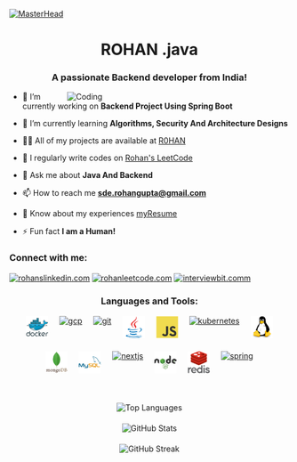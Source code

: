 [![MasterHead](https://1.bp.blogspot.com/-7A4WynwLsMw/XbBpCXG8fHI/AAAAAAAAMt4/uOa1bpLskYgrwGbllhSu2SDj_Mig8SXJQCLcBGAsYHQ/s1600/2000_600px.gif)](https://rishavchanda.io)



<h1 align="center">ROHAN .java</h1>
<h3 align="center">A passionate Backend developer from India!</h3>
<img src="https://cdn.dribbble.com/users/1162077/screenshots/3848914/programmer.gif" align="right" alt="Coding" width="400">


- 🔭 I’m currently working on **Backend Project Using Spring Boot**

- 🌱 I’m currently learning **Algorithms, Security And Architecture Designs**

- 👨‍💻 All of my projects are available at [R0HAN](https://github.com/R0HAN9)

- 📝 I regularly write codes on [Rohan's LeetCode](https://leetcode.com/u/R0HAN_18/)

- 💬 Ask me about **Java And Backend**

- 📫 How to reach me **sde.rohangupta@gmail.com**

- 📄 Know about my experiences [myResume](myResume.com)

- ⚡ Fun fact **I am a Human!**

<h3 align="left">Connect with me:</h3>
<p align="left">
<a href="https://linkedin.com/in/rohanslinkedin.com" target="blank"><img align="center" src="https://raw.githubusercontent.com/rahuldkjain/github-profile-readme-generator/master/src/images/icons/Social/linked-in-alt.svg" alt="rohanslinkedin.com" height="30" width="40" /></a>
<a href="https://www.leetcode.com/rohanleetcode.com" target="blank"><img align="center" src="https://raw.githubusercontent.com/rahuldkjain/github-profile-readme-generator/master/src/images/icons/Social/leet-code.svg" alt="rohanleetcode.com" height="30" width="40" /></a>
<a href="https://auth.geeksforgeeks.org/user/interviewbit.comm" target="blank"><img align="center" src="https://raw.githubusercontent.com/rahuldkjain/github-profile-readme-generator/master/src/images/icons/Social/geeks-for-geeks.svg" alt="interviewbit.comm" height="30" width="40" /></a>
</p>

<h3 align="center">Languages and Tools:</h3>

<div align="center" style="display: flex; justify-content: center; gap: 20px; flex-wrap: wrap;">
  <a href="https://www.docker.com/" target="_blank" rel="noreferrer">
    <img src="https://raw.githubusercontent.com/devicons/devicon/master/icons/docker/docker-original-wordmark.svg" alt="docker" width="40" height="40"/>
  </a>
  <a href="https://cloud.google.com" target="_blank" rel="noreferrer">
    <img src="https://www.vectorlogo.zone/logos/google_cloud/google_cloud-icon.svg" alt="gcp" width="40" height="40"/>
  </a>
  <a href="https://git-scm.com/" target="_blank" rel="noreferrer">
    <img src="https://www.vectorlogo.zone/logos/git-scm/git-scm-icon.svg" alt="git" width="40" height="40"/>
  </a>
  <a href="https://www.java.com" target="_blank" rel="noreferrer">
    <img src="https://raw.githubusercontent.com/devicons/devicon/master/icons/java/java-original.svg" alt="java" width="40" height="40"/>
  </a>
  <a href="https://developer.mozilla.org/en-US/docs/Web/JavaScript" target="_blank" rel="noreferrer">
    <img src="https://raw.githubusercontent.com/devicons/devicon/master/icons/javascript/javascript-original.svg" alt="javascript" width="40" height="40"/>
  </a>
  <a href="https://kubernetes.io" target="_blank" rel="noreferrer">
    <img src="https://www.vectorlogo.zone/logos/kubernetes/kubernetes-icon.svg" alt="kubernetes" width="40" height="40"/>
  </a>
  <a href="https://www.linux.org/" target="_blank" rel="noreferrer">
    <img src="https://raw.githubusercontent.com/devicons/devicon/master/icons/linux/linux-original.svg" alt="linux" width="40" height="40"/>
  </a>
  <a href="https://www.mongodb.com/" target="_blank" rel="noreferrer">
    <img src="https://raw.githubusercontent.com/devicons/devicon/master/icons/mongodb/mongodb-original-wordmark.svg" alt="mongodb" width="40" height="40"/>
  </a>
  <a href="https://www.mysql.com/" target="_blank" rel="noreferrer">
    <img src="https://raw.githubusercontent.com/devicons/devicon/master/icons/mysql/mysql-original-wordmark.svg" alt="mysql" width="40" height="40"/>
  </a>
  <a href="https://nextjs.org/" target="_blank" rel="noreferrer">
    <img src="https://cdn.worldvectorlogo.com/logos/nextjs-2.svg" alt="nextjs" width="40" height="40"/>
  </a>
  <a href="https://nodejs.org" target="_blank" rel="noreferrer">
    <img src="https://raw.githubusercontent.com/devicons/devicon/master/icons/nodejs/nodejs-original-wordmark.svg" alt="nodejs" width="40" height="40"/>
  </a>
  <a href="https://redis.io" target="_blank" rel="noreferrer">
    <img src="https://raw.githubusercontent.com/devicons/devicon/master/icons/redis/redis-original-wordmark.svg" alt="redis" width="40" height="40"/>
  </a>
  <a href="https://spring.io/" target="_blank" rel="noreferrer">
    <img src="https://www.vectorlogo.zone/logos/springio/springio-icon.svg" alt="spring" width="40" height="40"/>
  </a>
</div>

<!-- Second Section: GitHub Stats and Streak -->
<div align="center" style="display: block; margin-top: 50px;">
  <p style="margin-bottom: 20px;">
    <img src="https://github-readme-stats.vercel.app/api/top-langs?username=r0han9&show_icons=true&locale=en&layout=compact" alt="Top Languages" />
  </p>
  <p style="margin-bottom: 20px;">
    <img src="https://github-readme-stats.vercel.app/api?username=r0han9&show_icons=true&locale=en" alt="GitHub Stats" />
  </p>
  <p style="margin-bottom: 20px;">
    <img src="https://github-readme-streak-stats.herokuapp.com/?user=r0han9" alt="GitHub Streak" />
  </p>
</div>





